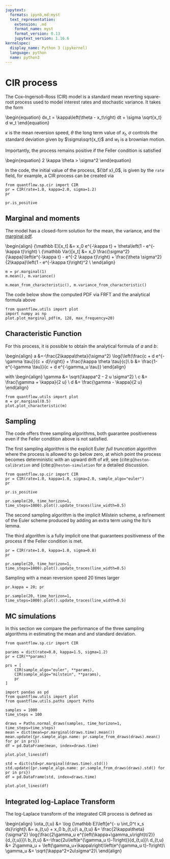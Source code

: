 ```yaml
---
jupytext:
  formats: ipynb,md:myst
  text_representation:
    extension: .md
    format_name: myst
    format_version: 0.13
    jupytext_version: 1.16.6
kernelspec:
  display_name: Python 3 (ipykernel)
  language: python
  name: python3
---
```


# CIR process

The Cox–Ingersoll–Ross (CIR) model is a standard mean reverting square-root process used to model interest rates and stochastic variance. It takes the form

\begin{equation}
 dx_t = \kappa\left(\theta - x_t\right) dt + \sigma \sqrt{x_t} d w_t
\end{equation}

$\kappa$ is the mean reversion speed, $\theta$ the long term value of $x_t$, $\sigma$ controls the standard deviation given by $\sigma\sqrt{x_t}$ and $w_t$ is a brownian motion.

Importantly, the process remains positive if the Feller condition is satisfied

\begin{equation}
 2 \kappa \theta > \sigma^2
\end{equation}

In the code, the initial value of the process, ${\bf x}_0$, is given by the `rate` field, for example, a CIR process can be created via

```{code-cell}
from quantflow.sp.cir import CIR
pr = CIR(rate=1.0, kappa=2.0, sigma=1.2)
pr
```

```{code-cell}
pr.is_positive
```

## Marginal and moments

The model has a closed-form solution for the mean, the variance, and the [marginal pdf](https://en.wikipedia.org/wiki/Cox%E2%80%93Ingersoll%E2%80%93Ross_model).

\begin{align}
{\mathbb E}[x_t] &= x_0 e^{-\kappa t} + \theta\left(1 - e^{-\kappa t}\right) \\
{\mathbb Var}[x_t] &= x_0 \frac{\sigma^2}{\kappa}\left(e^{-\kappa t} - e^{-2 \kappa t}\right) + \frac{\theta \sigma^2}{2\kappa}\left(1 - e^{-\kappa t}\right)^2 \\
\end{align}

```{code-cell}
m = pr.marginal(1)
m.mean(), m.variance()
```

```{code-cell}
m.mean_from_characteristic(), m.variance_from_characteristic()
```

The code below show the computed PDF via FRFT and the analytical formula above

```{code-cell}
from quantflow.utils import plot
import numpy as np
plot.plot_marginal_pdf(m, 128, max_frequency=20)
```

## Characteristic Function

For this process, it is possible to obtain the analytical formula of $a$ and $b$:

\begin{align}
a &=-\frac{2\kappa\theta}{\sigma^2} \log{\left(\frac{c + d e^{-\gamma \tau}}{c + d}\right)} + \frac{\kappa \theta \tau}{c}\\
b &= \frac{1-e^{-\gamma \tau}}{c + d e^{-\gamma_u \tau}}
\end{align}

with
\begin{align}
\gamma &= \sqrt{\kappa^2 - 2 u \sigma^2} \\
c &= \frac{\gamma + \kappa}{2 u} \\
d &= \frac{\gamma - \kappa}{2 u}
\end{align}

```{code-cell}
from quantflow.utils import plot
m = pr.marginal(0.5)
plot.plot_characteristic(m)
```

## Sampling

The code offers three sampling algorithms, both guarantee positiveness even if the Feller condition above is not satisfied.

The first sampling algorithm is the explicit Euler *full truncation* algorithm where the process is allowed to go below zero, at which point the process becomes deterministic with an upward drift of $\kappa \theta$, see {cite:p}`heston-calibration` and {cite:p}`heston-simulation` for a detailed discussion.

```{code-cell}
from quantflow.sp.cir import CIR
pr = CIR(rate=1.0, kappa=1.0, sigma=2.0, sample_algo="euler")
pr
```

```{code-cell}
pr.is_positive
```

```{code-cell}
pr.sample(20, time_horizon=1, time_steps=1000).plot().update_traces(line_width=0.5)
```

The second sampling algorithm is the implicit Milstein scheme, a refinement of the Euler scheme produced by adding an extra term using the Ito's lemma.

The third algorithm is a fully implicit one that guarantees positiveness of the process if the Feller condition is met.

```{code-cell}
pr = CIR(rate=1.0, kappa=1.0, sigma=0.8)
pr
```

```{code-cell}
pr.sample(20, time_horizon=1, time_steps=1000).plot().update_traces(line_width=0.5)
```

Sampling with a mean reversion speed 20 times larger

```{code-cell}
pr.kappa = 20; pr
```

```{code-cell}
pr.sample(20, time_horizon=1, time_steps=1000).plot().update_traces(line_width=0.5)
```

## MC simulations

In this section we compare the performance of the three sampling algorithms in estimating the mean and and standard deviation.

```{code-cell}
from quantflow.sp.cir import CIR

params = dict(rate=0.8, kappa=1.5, sigma=1.2)
pr = CIR(**params)

prs = [
    CIR(sample_algo="euler", **params),
    CIR(sample_algo="milstein", **params),
    pr
]
```

```{code-cell}
import pandas as pd
from quantflow.utils import plot
from quantflow.utils.paths import Paths

samples = 1000
time_steps = 100

draws = Paths.normal_draws(samples, time_horizon=1, time_steps=time_steps)
mean = dict(mean=pr.marginal(draws.time).mean())
mean.update({pr.sample_algo.name: pr.sample_from_draws(draws).mean() for pr in prs})
df = pd.DataFrame(mean, index=draws.time)

plot.plot_lines(df)
```

```{code-cell}
std = dict(std=pr.marginal(draws.time).std())
std.update({pr.sample_algo.name: pr.sample_from_draws(draws).std() for pr in prs})
df = pd.DataFrame(std, index=draws.time)

plot.plot_lines(df)
```

## Integrated log-Laplace Transform

The log-Laplace transform of the integrated CIR process is defined as

\begin{align}
\iota_{t,u} &= \log  {\mathbb E}\left[e^{- u \int_0^t x_s ds}\right]\\
    &= a_{t,u} + x_0 b_{t,u}\\
    a_{t,u} &= \frac{2\kappa\theta}{\sigma^2} \log{\frac{2\gamma_u e^{\left(\kappa+\gamma_u\right)t/2}}{d_{t,u}}}\\
    b_{t,u} &=-\frac{2u\left(e^{\gamma_u t}-1\right)}{d_{t,u}}\\
    d_{t,u} &= 2\gamma_u + \left(\gamma_u+\kappa\right)\left(e^{\gamma_u t}-1\right)\\
    \gamma_u &= \sqrt{\kappa^2+2u\sigma^2}\\
\end{align}
